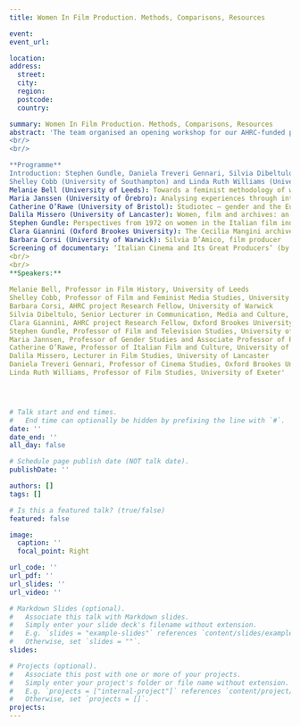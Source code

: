 ```yaml
---
title: Women In Film Production. Methods, Comparisons, Resources

event: 
event_url: 

location: 
address:
  street: 
  city:
  region: 
  postcode: 
  country: 

summary: Women In Film Production. Methods, Comparisons, Resources
abstract: 'The team organised an opening workshop for our AHRC-funded project ‘Women in Italian Film Production: Industrial Histories and Gendered labour, 1945-85’ (University of Warwick/Oxford Brookes University) at Warwick University in June 2023. The workshop allowed the team and participating experts to reflect on the role of women within the cinema industry, while exploring specific methods and resources in the field of feminist film history. The aim of the workshop was to bring together researchers from different backgrounds in order to share experiences, ideas, and methodologies, while also developing new paths for future research.
<br/>
<br/>

**Programme**
Introduction: Stephen Gundle, Daniela Treveri Gennari, Silvia Dibeltulo
Shelley Cobb (University of Southampton) and Linda Ruth Williams (University of Exeter): Oral histories of women filmmakers: questions we wished we'd asked and how we found answers to them anyway
Melanie Bell (University of Leeds): Towards a feminist methodology of women's gendered labour in film production
Maria Janssen (University of Örebro): Analysing experiences through interviews: methods and theoretical underpinnings
Catherine O’Rawe (University of Bristol): Studiotec – gender and the European film studio
Dalila Missero (University of Lancaster): Women, film and archives: an interstitial historiography?
Stephen Gundle: Perspectives from 1972 on women in the Italian film industry
Clara Giannini (Oxford Brookes University): The Cecilia Mangini archive, Bologna 
Barbara Corsi (University of Warwick): Silvia D’Amico, film producer 
Screening of documentary: ‘Italian Cinema and Its Great Producers’ (by Barbara Corsi)
<br/>
<br/>
**Speakers:**
 
Melanie Bell, Professor in Film History, University of Leeds
Shelley Cobb, Professor of Film and Feminist Media Studies, University of Southampton
Barbara Corsi, AHRC project Research Fellow, University of Warwick
Silvia Dibeltulo, Senior Lecturer in Communication, Media and Culture, oxford Brookes University
Clara Giannini, AHRC project Research Fellow, Oxford Brookes University
Stephen Gundle, Professor of Film and Television Studies, University of Warwick
Maria Jannsen, Professor of Gender Studies and Associate Professor of Political Science, Örebro University, Sweden
Catherine O’Rawe, Professor of Italian Film and Culture, University of Bristol
Dalila Missero, Lecturer in Film Studies, University of Lancaster
Daniela Treveri Gennari, Professor of Cinema Studies, Oxford Brookes University 
Linda Ruth Williams, Professor of Film Studies, University of Exeter'          




# Talk start and end times.
#   End time can optionally be hidden by prefixing the line with `#`.
date: ''
date_end: ''
all_day: false

# Schedule page publish date (NOT talk date).
publishDate: ''

authors: []
tags: []

# Is this a featured talk? (true/false)
featured: false

image:
  caption: ''
  focal_point: Right

url_code: ''
url_pdf: ''
url_slides: ''
url_video: ''

# Markdown Slides (optional).
#   Associate this talk with Markdown slides.
#   Simply enter your slide deck's filename without extension.
#   E.g. `slides = "example-slides"` references `content/slides/example-slides.md`.
#   Otherwise, set `slides = ""`.
slides:

# Projects (optional).
#   Associate this post with one or more of your projects.
#   Simply enter your project's folder or file name without extension.
#   E.g. `projects = ["internal-project"]` references `content/project/deep-learning/index.md`.
#   Otherwise, set `projects = []`.
projects:
---
```


